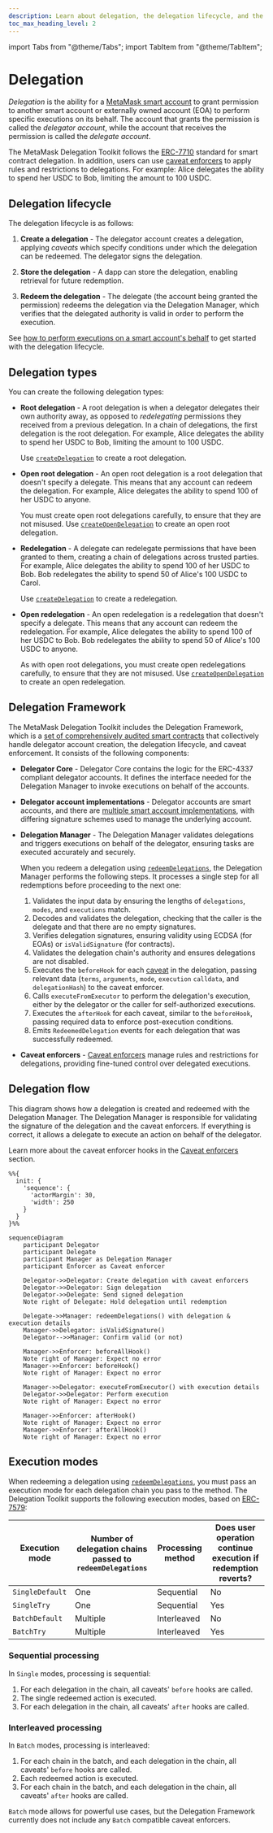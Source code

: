 ```yaml
---
description: Learn about delegation, the delegation lifecycle, and the Delegation Framework.
toc_max_heading_level: 2
---
```


import Tabs from "@theme/Tabs"; 
import TabItem from "@theme/TabItem";

# Delegation

*Delegation* is the ability for a [MetaMask smart account](../smart-accounts.md) to grant permission to another smart account
or externally owned account (EOA) to perform specific executions on its behalf.
The account that grants the permission is called the *delegator account*, while the account that receives the permission
is called the *delegate account*.

The MetaMask Delegation Toolkit follows the [ERC-7710](https://eips.ethereum.org/EIPS/eip-7710) standard for smart contract delegation.
In addition, users can use [caveat enforcers](caveat-enforcers.md) to apply rules and restrictions to delegations.
For example: Alice delegates the ability to spend her USDC to Bob, limiting the amount to 100 USDC.

## Delegation lifecycle

The delegation lifecycle is as follows:

1. **Create a delegation** - The delegator account creates a delegation, applying *caveats* which specify conditions under which the delegation can be redeemed.
  The delegator signs the delegation.

3. **Store the delegation** - A dapp can store the delegation, enabling retrieval for future redemption.

4. **Redeem the delegation** - The delegate (the account being granted the permission) redeems the delegation via the Delegation Manager,
   which verifies that the delegated authority is valid in order to perform the execution.

See [how to perform executions on a smart account's behalf](../../guides/delegation/execute-on-smart-accounts-behalf.md) to get started with the delegation lifecycle.

## Delegation types

You can create the following delegation types:

- **Root delegation** - A root delegation is when a delegator delegates their own authority away, as opposed to *redelegating* permissions they received from a previous delegation.
  In a chain of delegations, the first delegation is the root delegation.
  For example, Alice delegates the ability to spend her USDC to Bob, limiting the amount to 100 USDC.

  Use [`createDelegation`](../../reference/delegation/index.md#createdelegation) to create a root delegation.

- **Open root delegation** - An open root delegation is a root delegation that doesn't specify a delegate.
  This means that any account can redeem the delegation.
  For example, Alice delegates the ability to spend 100 of her USDC to anyone.

  You must create open root delegations carefully, to ensure that they are not misused.
  Use [`createOpenDelegation`](../../reference/delegation/index.md#createopendelegation) to create an open root delegation.

- **Redelegation** - A delegate can redelegate permissions that have been granted to them, creating a chain of delegations across trusted parties.
  For example, Alice delegates the ability to spend 100 of her USDC to Bob.
  Bob redelegates the ability to spend 50 of Alice's 100 USDC to Carol.

  Use [`createDelegation`](../../reference/delegation/index.md#createdelegation) to create a redelegation.

- **Open redelegation** - An open redelegation is a redelegation that doesn't specify a delegate.
  This means that any account can redeem the redelegation.
  For example, Alice delegates the ability to spend 100 of her USDC to Bob.
  Bob redelegates the ability to spend 50 of Alice's 100 USDC to anyone.

  As with open root delegations, you must create open redelegations carefully, to ensure that they are not misused.
  Use [`createOpenDelegation`](../../reference/delegation/index.md#createopendelegation) to create an open redelegation.

## Delegation Framework

The MetaMask Delegation Toolkit includes the Delegation Framework, which is a
[set of comprehensively audited smart contracts](https://github.com/MetaMask/delegation-framework) that
collectively handle delegator account creation, the delegation lifecycle,
and caveat enforcement.
It consists of the following components:

- **Delegator Core** - Delegator Core contains the logic for the ERC-4337 compliant delegator accounts.
  It defines the interface needed for the Delegation Manager to invoke executions on behalf of the accounts.

- **Delegator account implementations** - Delegator accounts are smart accounts, and there are [multiple smart account implementations](../smart-accounts.md#smart-account-implementation-types),
  with differing signature schemes used to manage the underlying account.

- **Delegation Manager** - The Delegation Manager validates delegations and triggers executions
  on behalf of the delegator, ensuring tasks are executed accurately and securely.

  When you redeem a delegation using [`redeemDelegations`](../../reference/delegation/index.md#redeemdelegations), the Delegation Manager performs the following steps.
  It processes a single step for all redemptions before proceeding to the next one:
  
  1. Validates the input data by ensuring the lengths of `delegations`, `modes`, and
     `executions` match.
  2. Decodes and validates the delegation, checking that the caller is the delegate
     and that there are no empty signatures.
  3. Verifies delegation signatures, ensuring validity using ECDSA (for EOAs) or
     `isValidSignature` (for contracts).
  4. Validates the delegation chain's authority and ensures delegations are not disabled.
  5. Executes the `beforeHook` for each [caveat](caveat-enforcers.md) in the delegation, passing relevant data (`terms`,
     `arguments`, `mode`, `execution` `calldata`, and `delegationHash`) to the caveat enforcer.
  6. Calls `executeFromExecutor` to perform the delegation's execution, either by the delegator or
     the caller for self-authorized executions.
  7. Executes the `afterHook` for each caveat, similar to the `beforeHook`, passing required data
     to enforce post-execution conditions.
  8. Emits `RedeemedDelegation` events for each delegation that was successfully redeemed.

- **Caveat enforcers** - [Caveat enforcers](caveat-enforcers.md) manage rules and restrictions for delegations,
  providing fine-tuned control over delegated executions.

## Delegation flow

This diagram shows how a delegation is created and redeemed with the Delegation Manager.
The Delegation Manager is responsible for validating the signature of the delegation and the caveat enforcers.
If everything is correct, it allows a delegate to execute an action on behalf of the delegator.

Learn more about the caveat enforcer hooks in the [Caveat enforcers](caveat-enforcers.md) section.

```mermaid
%%{
  init: {
    'sequence': {
      'actorMargin': 30,
      'width': 250
    }
  }
}%%

sequenceDiagram
    participant Delegator
    participant Delegate
    participant Manager as Delegation Manager
    participant Enforcer as Caveat enforcer

    Delegator->>Delegator: Create delegation with caveat enforcers
    Delegator->>Delegator: Sign delegation
    Delegator->>Delegate: Send signed delegation
    Note right of Delegate: Hold delegation until redemption

    Delegate->>Manager: redeemDelegations() with delegation & execution details
    Manager->>Delegator: isValidSignature()
    Delegator-->>Manager: Confirm valid (or not)

    Manager->>Enforcer: beforeAllHook()
    Note right of Manager: Expect no error
    Manager->>Enforcer: beforeHook()
    Note right of Manager: Expect no error

    Manager->>Delegator: executeFromExecutor() with execution details
    Delegator->>Delegator: Perform execution
    Note right of Manager: Expect no error

    Manager->>Enforcer: afterHook()
    Note right of Manager: Expect no error
    Manager->>Enforcer: afterAllHook()
    Note right of Manager: Expect no error
```

## Execution modes

When redeeming a delegation using [`redeemDelegations`](../../reference/delegation/index.md#redeemdelegations), you must pass an execution mode for each delegation chain you pass to the method.
The Delegation Toolkit supports the following execution modes, based on [ERC-7579](https://erc7579.com/):

| Execution mode | Number of delegation chains passed to `redeemDelegations` | Processing method | Does user operation continue execution if redemption reverts? |
|--|--|--|--|
| `SingleDefault` | One      | Sequential  | No  |
| `SingleTry`     | One      | Sequential  | Yes |
| `BatchDefault`  | Multiple | Interleaved | No  |
| `BatchTry`      | Multiple | Interleaved | Yes |

### Sequential processing

In `Single` modes, processing is sequential:

1. For each delegation in the chain, all caveats' `before` hooks are called.
2. The single redeemed action is executed.
3. For each delegation in the chain, all caveats' `after` hooks are called.

### Interleaved processing

In `Batch` modes, processing is interleaved:

1. For each chain in the batch, and each delegation in the chain, all caveats' `before` hooks are called.
2. Each redeemed action is executed.
3. For each chain in the batch, and each delegation in the chain, all caveats' `after` hooks are called.

`Batch` mode allows for powerful use cases, but the Delegation Framework currently does not include any `Batch` compatible caveat enforcers.
